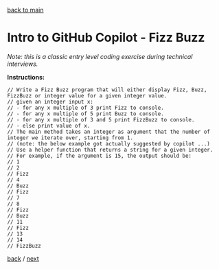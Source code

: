 [back to main](../../../../README.md)

# Intro to GitHub Copilot - Fizz Buzz

_Note: this is a classic entry level coding exercise during technical interviews._

**Instructions:**

    // Write a Fizz Buzz program that will either display Fizz, Buzz, FizzBuzz or integer value for a given integer value.
    // given an integer input x:
    // - for any x multiple of 3 print Fizz to console.
    // - for any x multiple of 5 print Buzz to console.
    // - for any x multiple of 3 and 5 print FizzBuzz to console.
    // - else print value of x.
    // The main method takes an integer as argument that the number of integer we iterate over, starting from 1.
    // (note: the below example got actually suggested by copilot ...)
    // Use a helper function that returns a string for a given integer.
    // For example, if the argument is 15, the output should be:
    // 1
    // 2
    // Fizz
    // 4
    // Buzz
    // Fizz
    // 7
    // 8
    // Fizz
    // Buzz
    // 11
    // Fizz
    // 13
    // 14
    // FizzBuzz

[back](part1.1.md) / [next](part1.3.md)


